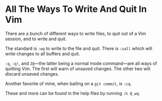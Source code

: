 # All The Ways To Write And Quit In Vim

There are a bunch of different ways to write files, to quit out of a Vim
session, and to write and quit.

The standard is `:wq` to write to the file and quit. There is `:xall` which
will write changes to all buffers and quit.

`:q`, `:q!`, and `ZQ`—the latter being a normal mode command—are all ways of
quitting Vim. The first will warn of unsaved changes. The other two will
discard unsaved changes.

Another favorite of mine, when bailing on a `git commit`, is `:cq`.

These and more can be found in the help files by running `:h Q_wq`.
